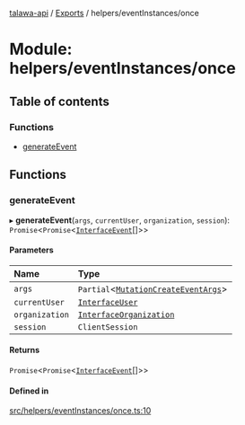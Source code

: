 [talawa-api](../README.md) / [Exports](../modules.md) / helpers/eventInstances/once

# Module: helpers/eventInstances/once

## Table of contents

### Functions

- [generateEvent](helpers_eventInstances_once.md#generateevent)

## Functions

### generateEvent

▸ **generateEvent**(`args`, `currentUser`, `organization`, `session`): `Promise`\<`Promise`\<[`InterfaceEvent`](../interfaces/models_Event.InterfaceEvent.md)[]\>\>

#### Parameters

| Name | Type |
| :------ | :------ |
| `args` | `Partial`\<[`MutationCreateEventArgs`](types_generatedGraphQLTypes.md#mutationcreateeventargs)\> |
| `currentUser` | [`InterfaceUser`](../interfaces/models_User.InterfaceUser.md) |
| `organization` | [`InterfaceOrganization`](../interfaces/models_Organization.InterfaceOrganization.md) |
| `session` | `ClientSession` |

#### Returns

`Promise`\<`Promise`\<[`InterfaceEvent`](../interfaces/models_Event.InterfaceEvent.md)[]\>\>

#### Defined in

[src/helpers/eventInstances/once.ts:10](https://github.com/PalisadoesFoundation/talawa-api/blob/fcc2f8f/src/helpers/eventInstances/once.ts#L10)
